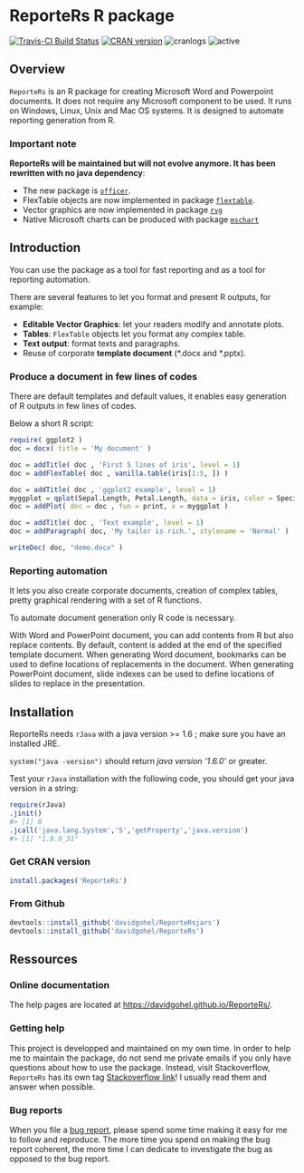 ReporteRs R package
================

[![Travis-CI Build
Status](https://travis-ci.org/davidgohel/ReporteRs.svg?branch=master)](https://travis-ci.org/davidgohel/ReporteRs)
[![CRAN
version](http://www.r-pkg.org/badges/version/ReporteRs)](http://cran.rstudio.com/web/packages/ReporteRs/index.html)
![cranlogs](http://cranlogs.r-pkg.org./badges/ReporteRs)
![active](http://www.repostatus.org/badges/latest/inactive.svg)

## Overview

`ReporteRs` is an R package for creating Microsoft Word and Powerpoint
documents. It does not require any Microsoft component to be used. It
runs on Windows, Linux, Unix and Mac OS systems. It is designed to
automate reporting generation from R.

### Important note

**ReporteRs will be maintained but will not evolve anymore. It has been
rewritten with no java dependency**:

  - The new package is
    [`officer`](https://cran.r-project.org/package=officer).
  - FlexTable objects are now implemented in package
    [`flextable`](https://CRAN.R-project.org/package=flextable).
  - Vector graphics are now implemented in package
    [`rvg`](https://CRAN.R-project.org/package=rvg)
  - Native Microsoft charts can be produced with package
    [`mschart`](https://github.com/ardata-fr/mschart)

## Introduction

You can use the package as a tool for fast reporting and as a tool for
reporting automation.

There are several features to let you format and present R outputs, for
example:

  - **Editable Vector Graphics**: let your readers modify and annotate
    plots.
  - **Tables**: `FlexTable` objects let you format any complex table.
  - **Text output**: format texts and paragraphs.
  - Reuse of corporate **template document** (*.docx and *.pptx).

### Produce a document in few lines of codes

There are default templates and default values, it enables easy
generation of R outputs in few lines of codes.

Below a short R script:

``` r
require( ggplot2 )
doc = docx( title = 'My document' )

doc = addTitle( doc , 'First 5 lines of iris', level = 1)
doc = addFlexTable( doc , vanilla.table(iris[1:5, ]) )

doc = addTitle( doc , 'ggplot2 example', level = 1)
myggplot = qplot(Sepal.Length, Petal.Length, data = iris, color = Species, size = Petal.Width )
doc = addPlot( doc = doc , fun = print, x = myggplot )

doc = addTitle( doc , 'Text example', level = 1)
doc = addParagraph( doc, 'My tailor is rich.', stylename = 'Normal' )

writeDoc( doc, "demo.docx" )
```

### Reporting automation

It lets you also create corporate documents, creation of complex tables,
pretty graphical rendering with a set of R functions.

To automate document generation only R code is necessary.

With Word and PowerPoint document, you can add contents from R but also
replace contents. By default, content is added at the end of the
specified template document. When generating Word document, bookmarks
can be used to define locations of replacements in the document. When
generating PowerPoint document, slide indexes can be used to define
locations of slides to replace in the presentation.

## Installation

ReporteRs needs `rJava` with a java version \>= 1.6 ; make sure you have
an installed JRE.

`system("java -version")` should return *java version ‘1.6.0’* or
greater.

Test your `rJava` installation with the following code, you should get
your java version in a string:

``` r
require(rJava)
.jinit()
#> [1] 0
.jcall('java.lang.System','S','getProperty','java.version')
#> [1] "1.8.0_31"
```

### Get CRAN version

``` r
install.packages('ReporteRs')
```

### From Github

``` r
devtools::install_github('davidgohel/ReporteRsjars')
devtools::install_github('davidgohel/ReporteRs')
```

## Ressources

### Online documentation

The help pages are located at <https://davidgohel.github.io/ReporteRs/>.

### Getting help

This project is developped and maintained on my own time. In order to
help me to maintain the package, do not send me private emails if you
only have questions about how to use the package. Instead, visit
Stackoverflow, `ReporteRs` has its own tag [Stackoverflow
link](https://stackoverflow.com/questions/tagged/reporters)\! I usually
read them and answer when possible.

### Bug reports

When you file a [bug
report](https://github.com/davidgohel/ReporteRs/issues), please spend
some time making it easy for me to follow and reproduce. The more time
you spend on making the bug report coherent, the more time I can
dedicate to investigate the bug as opposed to the bug report.
